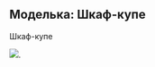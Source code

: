 ## Моделька: Шкаф-купе

<html>
  <p> Шкаф-купе </p>
  <p><img src=”Моделька Шкафа-купе/Скриншот/1.png”>.</p>
</html>
